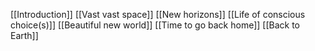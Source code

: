 
[[Introduction]]
[[Vast vast space]]
[[New horizons]]
[[Life of conscious choice(s)]]
[[Beautiful new world]]
[[Time to go back home]]
[[Back to Earth]]

